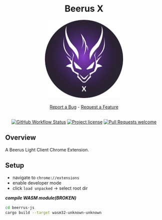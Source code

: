 <div align="center">
  <h1>Beerus X</h1>
    <img src="images/beerus-x.png" height="250">
  <br />
  <br />
  <a href="https://github.com/keep-starknet-strange/beerus-x/issues/new?assignees=&labels=bug&template=01_BUG_REPORT.md&title=bug%3A+">Report a Bug</a>
  -
  <a href="https://github.com/keep-starknet-strange/beerus-x/issues/new?assignees=&labels=enhancement&template=02_FEATURE_REQUEST.md&title=feat%3A+">Request a Feature</a>
</div>

<div align="center">
<br />

[![GitHub Workflow Status](https://github.com/keep-starknet-strange/beerus/actions/workflows/check.yml/badge.svg)](https://github.com/keep-starknet-strange/beerus-x/actions/workflows/check.yml)
[![Project license](https://img.shields.io/github/license/keep-starknet-strange/beerus.svg?style=flat-square)](LICENSE)
[![Pull Requests welcome](https://img.shields.io/badge/PRs-welcome-ff69b4.svg?style=flat-square)](https://github.com/keep-starknet-strange/beerus/issues?q=is%3Aissue+is%3Aopen+label%3A%22help+wanted%22)

</div>

## Overview
A Beerus Light Client Chrome Extension.

## Setup

- navigate to `chrome://extensions`
- enable developer mode
- click `load unpacked` -> select root dir

***compile WASM module(BROKEN)***
```sh
cd beerrus-js
cargo build --target wasm32-unknown-unknown
```
